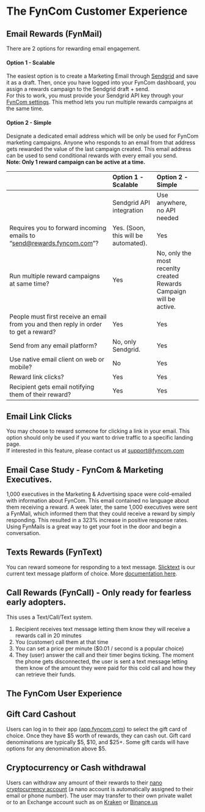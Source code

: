 # The FynCom Customer Experience

## Email Rewards (FynMail)

There are 2 options for rewarding email engagement.

#### Option 1 - Scalable

The easiest option is to create a Marketing Email through [Sendgrid](https://sendgrid.com/) and save it as a draft. Then, once you have logged into your FynCom 
dashboard, you assign a rewards campaign to the Sendgrid draft + send. <br>
For this to work, you must provide your Sendgrid API key through your [FynCom settings](https://dashboard.fyncom.com/settings). This method lets you run 
multiple rewards campaigns at the same time.

#### Option 2 - Simple

Designate a dedicated email address which will be only be used for FynCom marketing campaigns. Anyone who responds to an email from that address gets 
rewarded the value of the last campaign created. This email address can be used to send conditional rewards with every email you send. <br>
**Note: Only 1 reward campaign can be active at a time.**


|                                                                                      | Option 1 - Scalable                  | Option 2 - Simple                                                   |
|:-------------------------------------------------------------------------------------|:-------------------------------------|:--------------------------------------------------------------------|
|                                                                                      | Sendgrid API integration             | Use anywhere, no API needed                                         |
| Requires you to forward incoming emails to “send@rewards.fyncom.com”?                   | Yes. (Soon, this will be automated). | Yes                                                                 |
| Run multiple reward campaigns at same time?                                          | Yes                                  | No, only the most recenlty created Rewards Campaign will be active. |
| People must first receive an email from you and then reply in order to get a reward? | Yes                                  | Yes                                                                 |
| Send from any email platform?                                                        | No, only Sendgrid.                   | Yes                                                                 |
| Use native email client on web or mobile?                                            | No                                   | Yes                                                                 |
| Reward link clicks?                                                                  | Yes                                  | Yes                                                                 |
| Recipient gets email notifying them of their reward?                                 | Yes                                  | Yes                                                                 |


## Email Link Clicks

You may choose to reward someone for clicking a link in your email. This option should only be used if you want to drive traffic to a specific landing page. <br>
If interested in this feature, please contact us at support@fyncom.com

## Email Case Study - FynCom &amp; Marketing Executives.

1,000 executives in the Marketing &amp; Advertising space were cold-emailed with information about FynCom. This email contained no language about them 
receiving a reward. A week later, the same 1,000 executives were sent a FynMail, which informed them that they could receive a reward by simply responding. 
This resulted in a 323% increase in positive response rates. Using FynMails is a great way to get your foot in the door and begin a conversation.

## Texts Rewards (FynText)

You can reward someone for responding to a text message. [Slicktext](https://www.slicktext.com/) is our current text message platform of choice. 
More [documentation here](https://docs.google.com/document/d/1g6aD-PduabC7FffhTBFVFvFJe6detAaC3X18RikApj4/edit?usp=sharing).

## Call Rewards (FynCall) - Only ready for fearless early adopters.

This uses a Text/Call/Text system.

1. Recipient receives text message letting them know they will receive a rewards call in 20 minutes
2. You (customer) call them at that time
3. You can set a price per minute ($0.01 / second is a popular choice)
4. They (user) answer the call and their timer begins ticking. The moment the phone gets disconnected, the user is sent a text message letting them know of 
the amount they were paid for this cold call and how they can retrieve their funds.

## The FynCom User Experience

## Gift Card Cashout

Users can log in to their app ([app.fyncom.com](https://app.fyncom.com/)) to select the gift card of choice. Once they have $5 worth of rewards, 
they can cash out. Gift card denominations are typically $5, $10, and $25+. Some gift cards will have options for any denomination above $5.

## Cryptocurrency or Cash withdrawal

Users can withdraw any amount of their rewards to their [nano cryptocurrency account](https://nano.org/) (a nano account is automatically assigned to
their email or phone number). The user may transfer to their own private wallet or to an Exchange account such as on [Kraken](https://www.kraken.com/) or [Binance.us](https://www.binance.us/en/home)
